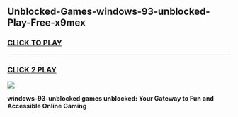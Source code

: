 
## Unblocked-Games-windows-93-unblocked-Play-Free-x9mex
<h3>
<a href="https://premium76.site?title=windows-93-unblocked&ref=23A">CLICK TO PLAY</a></h3>
<hr>

<h3>
<a href="https://premium76.site?title=windows-93-unblocked&ref=23A">CLICK 2 PLAY</a>
  
</h3>

<a href="https://premium76.site?title=windows-93-unblocked&ref=23A"><img src="https://clearcache.store/games.png"></a>


**windows-93-unblocked games unblocked: Your Gateway to Fun and Accessible Online Gaming**
